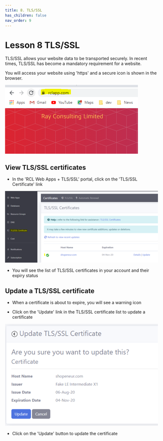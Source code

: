 ```yaml
---
title: 8. TLS/SSL
has_children: false
nav_order: 9
---
```


# Lesson 8 TLS/SSL

TLS/SSL allows your website data to be transported securely. In recent times, TLS/SSL has become a mandatory requirement for a website.

You will access your website using 'https' and a secure icon is shown in the browser. 

![ssl](images/ssl-browser.PNG)

## View TLS/SSL certificates

- In the 'RCL Web Apps + TLS/SSL' portal, click on the 'TLS/SSL Certificate' link

![ssl](images/ssl-open.PNG)

- You will see the list of TLS/SSL certificates in your account and their expiry status

## Update a TLS/SSL certificate

- When a certificate is about to expire, you will see a warning icon

- Click on the 'Update' link in the TLS/SSL certificate list to update a certificate

![ssl](images/ssl-update.PNG)

- Click on the 'Update' button to update the certificate

